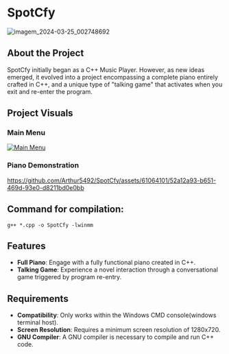 # SpotCfy
![imagem_2024-03-25_002748692](https://github.com/Arthur5492/SpotCfy/assets/61064101/5872e563-68cb-48ef-828e-0418b4fc5916)
## About the Project

SpotCfy initially began as a C++ Music Player. However, as new ideas emerged, it evolved into a project encompassing a complete piano entirely crafted in C++, and a unique type of "talking game" that activates when you exit and re-enter the program.

## Project Visuals

### Main Menu
[![Main Menu](path/to/main_menu.jpg)](https://github.com/Arthur5492/SpotCfy/assets/61064101/abceb675-dfe9-4fa8-9c45-d637781b4a61)

### Piano Demonstration 
https://github.com/Arthur5492/SpotCfy/assets/61064101/52a12a93-b651-469d-93e0-d8211bd0e0bb

## Command for compilation:
<code>g++ *.cpp -o SpotCfy -lwinmm</code>


## Features

- **Full Piano**: Engage with a fully functional piano created in C++.
- **Talking Game**: Experience a novel interaction through a conversational game triggered by program re-entry.

## Requirements

- **Compatibility**: Only works within the Windows CMD console(windows terminal host).
- **Screen Resolution**: Requires a minimum screen resolution of 1280x720.
- **GNU Compiler**: A GNU compiler is necessary to compile and run C++ code.





